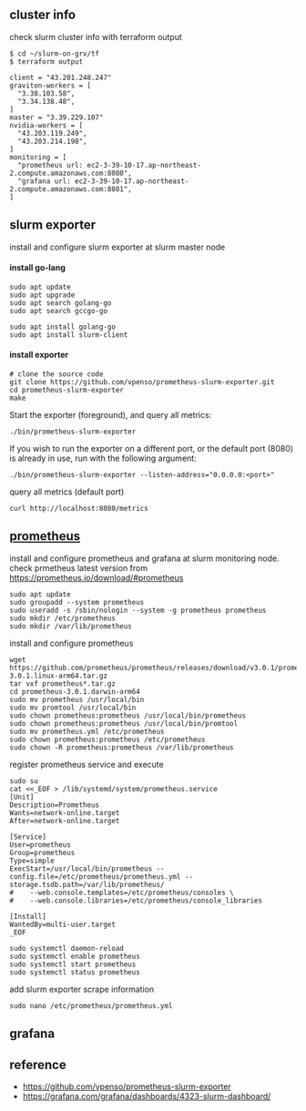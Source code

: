 ## cluster info ##

check slurm cluster info with terraform output
```
$ cd ~/slurm-on-grv/tf
$ terraform output
```
```
client = "43.201.248.247"
graviton-workers = [
  "3.38.103.58",
  "3.34.138.48",
]
master = "3.39.229.107"
nvidia-workers = [
  "43.203.119.249",
  "43.203.214.198",
]
monitoring = [
  "prometheus url: ec2-3-39-10-17.ap-northeast-2.compute.amazonaws.com:8080",
  "grafana url: ec2-3-39-10-17.ap-northeast-2.compute.amazonaws.com:8081",
]
```

## slurm exporter ##

install and configure slurm exporter at slurm master node

#### install go-lang ###
```
sudo apt update
sudo apt upgrade
sudo apt search golang-go
sudo apt search gccgo-go

sudo apt install golang-go
sudo apt install slurm-client
```

#### install exporter ####
```
# clone the source code
git clone https://github.com/vpenso/prometheus-slurm-exporter.git
cd prometheus-slurm-exporter
make
```

Start the exporter (foreground), and query all metrics:
```
./bin/prometheus-slurm-exporter
```

If you wish to run the exporter on a different port, or the default port (8080) is already in use, run with the following argument:
```
./bin/prometheus-slurm-exporter --listen-address="0.0.0.0:<port>"
```

query all metrics (default port)
```
curl http://localhost:8080/metrics
```

## [prometheus](https://www.cherryservers.com/blog/install-prometheus-ubuntu) ##

install and configure prometheus and grafana at slurm monitoring node. 
check prmetheus latest version from https://prometheus.io/download/#prometheus
```
sudo apt update
sudo groupadd --system prometheus
sudo useradd -s /sbin/nologin --system -g prometheus prometheus
sudo mkdir /etc/prometheus
sudo mkdir /var/lib/prometheus
```

install and configure prometheus
```
wget https://github.com/prometheus/prometheus/releases/download/v3.0.1/prometheus-3.0.1.linux-arm64.tar.gz	
tar vxf prometheus*.tar.gz
cd prometheus-3.0.1.darwin-arm64
sudo mv prometheus /usr/local/bin
sudo mv promtool /usr/local/bin
sudo chown prometheus:prometheus /usr/local/bin/prometheus
sudo chown prometheus:prometheus /usr/local/bin/promtool
sudo mv prometheus.yml /etc/prometheus
sudo chown prometheus:prometheus /etc/prometheus
sudo chown -R prometheus:prometheus /var/lib/prometheus
```

register prometheus service and execute
```
sudo su
cat <<_EOF > /lib/systemd/system/prometheus.service
[Unit]
Description=Prometheus
Wants=network-online.target
After=network-online.target

[Service]
User=prometheus
Group=prometheus
Type=simple
ExecStart=/usr/local/bin/prometheus --config.file=/etc/prometheus/prometheus.yml --storage.tsdb.path=/var/lib/prometheus/ 
#    --web.console.templates=/etc/prometheus/consoles \
#    --web.console.libraries=/etc/prometheus/console_libraries

[Install]
WantedBy=multi-user.target
_EOF
```

```
sudo systemctl daemon-reload
sudo systemctl enable prometheus
sudo systemctl start prometheus
sudo systemctl status prometheus
```

add slurm exporter scrape information
```
sudo nano /etc/prometheus/prometheus.yml
```


## grafana ##


## reference ##

* https://github.com/vpenso/prometheus-slurm-exporter
* https://grafana.com/grafana/dashboards/4323-slurm-dashboard/
